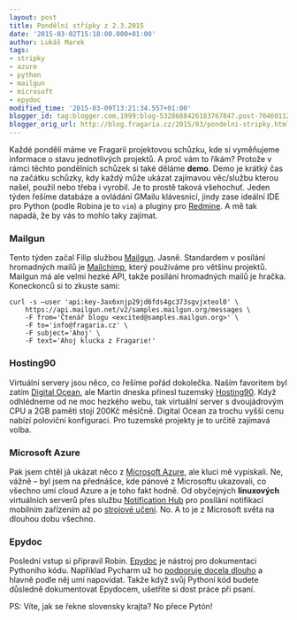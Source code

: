 ```yaml
---
layout: post
title: Pondělní střípky z 2.3.2015
date: '2015-03-02T15:18:00.000+01:00'
author: Lukáš Marek
tags:
- stripky
- azure
- python
- mailgun
- microsoft
- epydoc
modified_time: '2015-03-09T13:21:34.557+01:00'
blogger_id: tag:blogger.com,1999:blog-5328688426183767847.post-7046011230309797584
blogger_orig_url: http://blog.fragaria.cz/2015/03/pondelni-stripky.html
---
```


Každé pondělí máme ve Fragarii projektovou schůzku, kde si vyměňujeme
informace o stavu jednotlivých projektů. A proč vám to říkám?
Protože v rámci těchto pondělních schůzek si také
děláme **demo**. Demo je krátký čas na začátku schůzky, kdy každý může
ukázat zajímavou věc/službu kterou našel, použil nebo třeba i vyrobil.
Je to prostě taková všehochuť. Jeden týden řešíme databáze a ovládání
GMailu klávesnicí, jindy zase ideální IDE pro Python (podle Robina je to
`vim`) a pluginy pro [Redmine](http://www.redmine.org/).
A mě tak napadá, že by vás to mohlo taky zajímat.

### Mailgun

Tento týden začal Filip službou [Mailgun](http://www.mailgun.com/).
Jasně. Standardem v posílání hromadných mailů je
[Mailchimp](http://mailchimp.com/), který používáme pro většinu
projektů. Mailgun má ale velmi hezké API, takže posílání hromadných
mailů je hračka. Koneckonců si to zkuste sami:

    curl -s —user 'api:key-3ax6xnjp29jd6fds4gc373sgvjxteol0' \
        https://api.mailgun.net/v2/samples.mailgun.org/messages \
        -F from='Čtenář blogu <excited@samples.mailgun.org>' \
        -F to='info@fragaria.cz' \
        -F subject='Ahoj' \
        -F text='Ahoj klucka z Fragarie!'

### Hosting90

Virtuální servery jsou něco, co řešíme pořád dokolečka. Naším favoritem
byl zatím [Digital Ocean](https://www.digitalocean.com/), ale Martin
dneska přinesl tuzemský [Hosting90](https://www.hosting90.cz/).
Když odhlédneme od ne moc hezkého webu, tak virtuální server s
dvoujádrovým CPU a 2GB paměti stojí 200Kč měsíčně. Digital Ocean za
trochu vyšší cenu nabízí poloviční konfiguraci.
Pro tuzemské projekty je to určitě zajímavá volba.

### Microsoft Azure

Pak jsem chtěl já ukázat něco z [Microsoft
Azure](http://azure.microsoft.com/en-us/), ale kluci mě vypískali.
Ne, vážně – byl jsem na přednášce, kde pánové z Microsoftu ukazovali, co
všechno umí cloud Azure a je toho fakt hodně. Od obyčejných
**linuxových** virtuálních serverů přes službu [Notification
Hub](http://azure.microsoft.com/en-us/services/notification-hubs/) pro
posílání notifikací mobilním zařízením až po [strojové
učení](http://azure.microsoft.com/en-us/services/machine-learning/).
No. A to je z Microsoft světa na dlouhou dobu všechno.

### Epydoc

Poslední vstup si připravil Robin.
[Epydoc](http://epydoc.sourceforge.net/) je nástroj pro dokumentaci
Pythoního kódu. Například Pycharm už ho [podporuje docela
dlouho](https://www.jetbrains.com/pycharm/whatsnew/whatsnew_1x.html) a
hlavně podle něj umí napovídat. Takže když svůj Pythoní kód budete
důsledně dokumentovat Epydocem, ušetříte si dost práce při psaní.

PS: Víte, jak se řekne slovensky krajta? No přece Pytón\!
